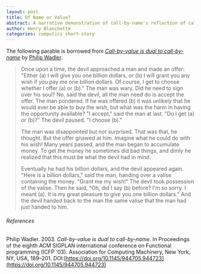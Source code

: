 ```yaml
---
layout: post
title: Of Name or Value?
abstract: A narrative demonstration of call-by-name's reflection of call-by-value in the dual calculus of Gentzen's sequential calculus.
author: Henry Blanchette
categories: computics short-story
---
```


The following parable is borrowed from _[Call-by-value is dual to call-by-name](https://doi.org/10.1145/944705.944723)_ by [Philip Wadler](https://wadler.blogspot.com).

> Once upon a time, the devil approached a man and made an offer: "Either (a) I will give you one billion dollars, or (b) I will grant you any wish if you pay me one billion dollars. Of course, I get to choose whether I offer (a) or (b)."
> The man was wary. Did he need to sign over his soul? No, said the devil, all the man need do is accept the offer.
> The man pondered. If he was offered (b) it was unlikely that he would ever be able to buy the wish, but what was the harm in having the opportunity available?
> "I accept," said the man at last. "Do I get (a) or (b)?" The devil paused. "I choose (b)."
>
> The man was disappointed but not surprised. That was that, he thought. But the offer gnawed at him. Imagine what he could do with his wish! Many years passed, and the man began to accumulate money. To get the money he sometimes did bad things, and dimly he realized that this must be what the devil had in mind.
>
> Eventually he had his billion dollars, and the devil appeared again.
> "Here is a billion dollars," said the man, handing over a valise containing the money.
> "Grant me my wish!"
> The devil took possession of the valise. Then he said, "Oh, did I say (b) before? I'm so sorry. I meant (a). It is my great pleasure to give you one billion dollars."
> And the devil handed back to the man the same valise that the man had just handed to him.


###### References

Philip Wadler. 2003. _Call-by-value is dual to call-by-name_. In Proceedings of the eighth ACM SIGPLAN international conference on Functional programming (ICFP '03). Association for Computing Machinery, New York, NY, USA, 189–201. DOI:[https://doi.org/10.1145/944705.944723](https://doi.org/10.1145/944705.944723)
